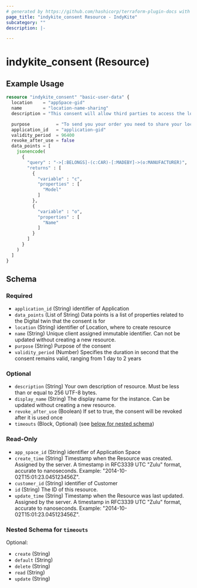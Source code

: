 ```yaml
---
# generated by https://github.com/hashicorp/terraform-plugin-docs with custom templates
page_title: "indykite_consent Resource - IndyKite"
subcategory: ""
description: |-

---
```


# indykite_consent (Resource)



## Example Usage

```terraform
resource "indykite_consent" "basic-user-data" {
  location    = "appSpace-gid"
  name        = "location-name-sharing"
  description = "This consent will allow third parties to access the location and name of the user"

  purpose          = "To send you your order you need to share your location and name with the delivery service"
  application_id   = "application-gid"
  validity_period  = 96400
  revoke_after_use = false
  data_points = [
    jsonencode(
      {
        "query" : "->[:BELONGS]-(c:CAR)-[:MADEBY]->(o:MANUFACTURER)",
        "returns" : [
          {
            "variable" : "c",
            "properties" : [
              "Model"
            ]
          },
          {
            "variable" : "o",
            "properties" : [
              "Name"
            ]
          }
        ]
      }
    )
  ]
}
```

<!-- schema generated by tfplugindocs -->
## Schema

### Required

- `application_id` (String) identifier of Application
- `data_points` (List of String) Data points is a list of properties related to the Digital twin that the consent is for
- `location` (String) identifier of Location, where to create resource
- `name` (String) Unique client assigned immutable identifier. Can not be updated without creating a new resource.
- `purpose` (String) Purpose of the consent
- `validity_period` (Number) Specifies the duration in second that the consent remains valid, ranging from 1 day to 2 years

### Optional

- `description` (String) Your own description of resource. Must be less than or equal to 256 UTF-8 bytes.
- `display_name` (String) The display name for the instance. Can be updated without creating a new resource.
- `revoke_after_use` (Boolean) If set to true, the consent will be revoked after it is used once
- `timeouts` (Block, Optional) (see [below for nested schema](#nestedblock--timeouts))

### Read-Only

- `app_space_id` (String) identifier of Application Space
- `create_time` (String) Timestamp when the Resource was created. Assigned by the server. A timestamp in RFC3339 UTC "Zulu" format, accurate to nanoseconds. Example: "2014-10-02T15:01:23.045123456Z".
- `customer_id` (String) identifier of Customer
- `id` (String) The ID of this resource.
- `update_time` (String) Timestamp when the Resource was last updated. Assigned by the server. A timestamp in RFC3339 UTC "Zulu" format, accurate to nanoseconds. Example: "2014-10-02T15:01:23.045123456Z".

<a id="nestedblock--timeouts"></a>
### Nested Schema for `timeouts`

Optional:

- `create` (String)
- `default` (String)
- `delete` (String)
- `read` (String)
- `update` (String)
